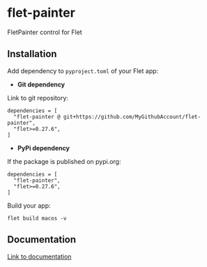 # flet-painter
FletPainter control for Flet

## Installation

Add dependency to `pyproject.toml` of your Flet app:

* **Git dependency**

Link to git repository:

```
dependencies = [
  "flet-painter @ git+https://github.com/MyGithubAccount/flet-painter",
  "flet>=0.27.6",
]
```

* **PyPi dependency**  

If the package is published on pypi.org:

```
dependencies = [
  "flet-painter",
  "flet>=0.27.6",
]
```

Build your app:
```
flet build macos -v
```

## Documentation

[Link to documentation](https://MyGithubAccount.github.io/flet-painter/)
